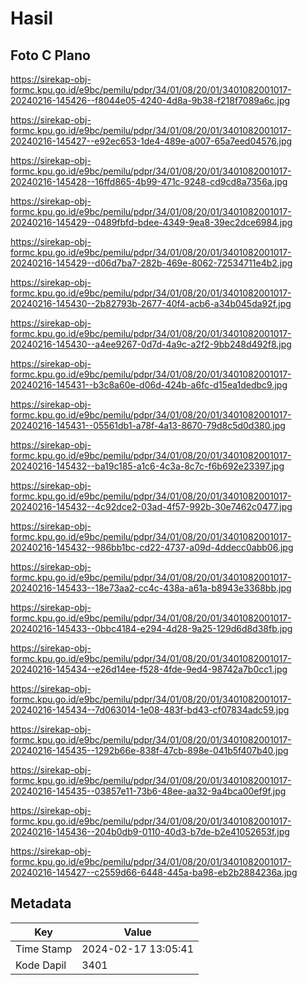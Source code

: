 # Hasil

## Foto C Plano

https://sirekap-obj-formc.kpu.go.id/e9bc/pemilu/pdpr/34/01/08/20/01/3401082001017-20240216-145426--f8044e05-4240-4d8a-9b38-f218f7089a6c.jpg

https://sirekap-obj-formc.kpu.go.id/e9bc/pemilu/pdpr/34/01/08/20/01/3401082001017-20240216-145427--e92ec653-1de4-489e-a007-65a7eed04576.jpg

https://sirekap-obj-formc.kpu.go.id/e9bc/pemilu/pdpr/34/01/08/20/01/3401082001017-20240216-145428--16ffd865-4b99-471c-9248-cd9cd8a7356a.jpg

https://sirekap-obj-formc.kpu.go.id/e9bc/pemilu/pdpr/34/01/08/20/01/3401082001017-20240216-145429--0489fbfd-bdee-4349-9ea8-39ec2dce6984.jpg

https://sirekap-obj-formc.kpu.go.id/e9bc/pemilu/pdpr/34/01/08/20/01/3401082001017-20240216-145429--d06d7ba7-282b-469e-8062-72534711e4b2.jpg

https://sirekap-obj-formc.kpu.go.id/e9bc/pemilu/pdpr/34/01/08/20/01/3401082001017-20240216-145430--2b82793b-2677-40f4-acb6-a34b045da92f.jpg

https://sirekap-obj-formc.kpu.go.id/e9bc/pemilu/pdpr/34/01/08/20/01/3401082001017-20240216-145430--a4ee9267-0d7d-4a9c-a2f2-9bb248d492f8.jpg

https://sirekap-obj-formc.kpu.go.id/e9bc/pemilu/pdpr/34/01/08/20/01/3401082001017-20240216-145431--b3c8a60e-d06d-424b-a6fc-d15ea1dedbc9.jpg

https://sirekap-obj-formc.kpu.go.id/e9bc/pemilu/pdpr/34/01/08/20/01/3401082001017-20240216-145431--05561db1-a78f-4a13-8670-79d8c5d0d380.jpg

https://sirekap-obj-formc.kpu.go.id/e9bc/pemilu/pdpr/34/01/08/20/01/3401082001017-20240216-145432--ba19c185-a1c6-4c3a-8c7c-f6b692e23397.jpg

https://sirekap-obj-formc.kpu.go.id/e9bc/pemilu/pdpr/34/01/08/20/01/3401082001017-20240216-145432--4c92dce2-03ad-4f57-992b-30e7462c0477.jpg

https://sirekap-obj-formc.kpu.go.id/e9bc/pemilu/pdpr/34/01/08/20/01/3401082001017-20240216-145432--986bb1bc-cd22-4737-a09d-4ddecc0abb06.jpg

https://sirekap-obj-formc.kpu.go.id/e9bc/pemilu/pdpr/34/01/08/20/01/3401082001017-20240216-145433--18e73aa2-cc4c-438a-a61a-b8943e3368bb.jpg

https://sirekap-obj-formc.kpu.go.id/e9bc/pemilu/pdpr/34/01/08/20/01/3401082001017-20240216-145433--0bbc4184-e294-4d28-9a25-129d6d8d38fb.jpg

https://sirekap-obj-formc.kpu.go.id/e9bc/pemilu/pdpr/34/01/08/20/01/3401082001017-20240216-145434--e26d14ee-f528-4fde-9ed4-98742a7b0cc1.jpg

https://sirekap-obj-formc.kpu.go.id/e9bc/pemilu/pdpr/34/01/08/20/01/3401082001017-20240216-145434--7d063014-1e08-483f-bd43-cf07834adc59.jpg

https://sirekap-obj-formc.kpu.go.id/e9bc/pemilu/pdpr/34/01/08/20/01/3401082001017-20240216-145435--1292b66e-838f-47cb-898e-041b5f407b40.jpg

https://sirekap-obj-formc.kpu.go.id/e9bc/pemilu/pdpr/34/01/08/20/01/3401082001017-20240216-145435--03857e11-73b6-48ee-aa32-9a4bca00ef9f.jpg

https://sirekap-obj-formc.kpu.go.id/e9bc/pemilu/pdpr/34/01/08/20/01/3401082001017-20240216-145436--204b0db9-0110-40d3-b7de-b2e41052653f.jpg

https://sirekap-obj-formc.kpu.go.id/e9bc/pemilu/pdpr/34/01/08/20/01/3401082001017-20240216-145427--c2559d66-6448-445a-ba98-eb2b2884236a.jpg


## Metadata

| Key        | Value               |
| ---------- | ------------------- |
| Time Stamp | 2024-02-17 13:05:41 |
| Kode Dapil | 3401                |



